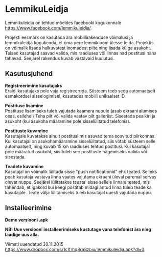 # LemmikuLeidja

Lemmikuleidja on tehtud mõeldes facebooki kogukonnale https://www.facebook.com/lemmikuleidja/.

Projekti eesmärk on kasutada ära mobiilirakenduse võimalusi ja lemmikuleidja kogukonda, et oma pere lemmikloom ülesse leida. Projektis on võimalik lisada hulkuvatest loomadest pilte ning lisada külge asukoht. Teised kasutajad saavad valida, mis raadiuses või linnas nad postitusi näha tahavad. Seejärel rakendus kuvab vastavaid kuulutusi.

<h2>Kasutusjuhend</h2>

<b>Registreerimine kasutajaks</b></br>
Eraldi kasutajaks pole vaja registreeruda. Süsteem teeb seda automaatselt esmakordsel sisselogimisel, kasutades mobiili unikaalset ID.

<b>Postituse lisamine</b></br>
Postituse lisamiseks tuleb vajutada kaamera nupule (asub ekraani alumises osas, esilehel)
Teha pilt või valida vastav pilt galleriist.
Sisestada pealkiri ja asukoht (kui asukoha määramine pole sisselülitatud telefonis).

<b>Postituste kuvamine</b></br>
Kasutajale kuvatakse ainult postitusi mis asuvad tema soovitud piirkonnas. Kui kasutajal on asukohamääramine sisselülitatud, siis võtab süsteem selle automaatselt, ning kuvab 15 km raadiuses tehtud postitusi. Kui kasutajal pole määratud asukoht, siis tuleb see postituste nägemiseks valida või sisestada.

<b>Teadete kuvamine</b></br>
Kasutajal on võimalik lülitada sisse "push notificationid" ehk teated. Selleks peab kasutaja vastava linna vaates vajutama ekraani üleval paremal servas olevat nuppu. Seejärel lülitatakse taustal sisse sellele linnale teated, mis tähendab, et igakord kui keegi postitab midagi antud linna tuleb teade ka kasutajale. Teate välja lülitamiseks tuleb kasutajal uuesti vajutada nuppu.



<h2>Installeerimine</h2>

<b>Demo versiooni .apk</b></br>

<b>NB! Uue versiooni installeerimiseks kustutage vana telefonist ära ning laadige uus alla.</b>

Viimati uuendatud 30.11.2015
https://www.dropbox.com/s/1c1frhq8ra8zbiu/lemmikuleidja.apk?dl=0
